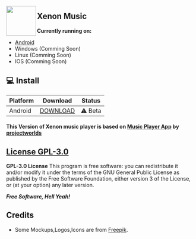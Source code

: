 <a href="https://github.com/Xenon-project/Xenon-Music"><img src="https://user-images.githubusercontent.com/95465993/178030429-50ccece3-85e8-4dd9-8358-07f1f62274b1.png" align="left" height="80" width="80" ></a>









## Xenon Music










 **Currently running on:**
 - [Android](https://github.com/Xenon-project/Xenon-Music/releases/) 
 - Windows (Comming Soon)
 - Linux (Comming Soon)
 - IOS (Comming Soon)


## 💻 Install 

| Platform | Download | Status |
|----------|----------|--------|
| Android    |[DOWNLOAD](https://github.com/Xenon-project/Xenon-Music/releases/download/v1.0/Xenon.music.v1.0.apk)| ⚠️ Beta | 

#### This Version of Xenon music player is based on [**Music Player App**](https://projectworlds.in/android-projects-with-source-code/android-music-player-project-with-source-code/) by [projectworlds](https://www.youtube.com/c/projectworlds)

[License GPL-3.0](https://github.com/Xenon-project/Xenon-Music/blob/master/LICENSE)
----
**GPL-3.0 License**
This program is free software: you can redistribute it and/or modify it under the terms of the GNU General Public License as published by the Free Software Foundation, either version 3 of the License, or (at your option) any later version.

***Free Software, Hell Yeah!***


Credits
----
 - Some Mockups,Logos,Icons are from [Freepik](https://www.freepik.com/).
